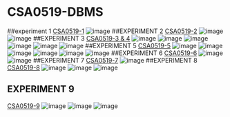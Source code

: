 # CSA0519-DBMS
##experiment  1
[CSA0519-1](https://github.com/vigneshwarannp-192124181/CSA0519-DBMS/blob/main/experiment_1.txt)
![image](https://user-images.githubusercontent.com/113887879/191266855-f46d4376-989c-4d6d-86ec-56e6e0146634.png)
##EXPERIMENT 2
[CSA0519-2](https://github.com/vigneshwarannp-192124181/CSA0519-DBMS/blob/main/experiment%202)
![image](https://user-images.githubusercontent.com/113887879/191280248-7687e5e7-3f52-48ae-9656-8b2efb633ddd.png)
![image](https://user-images.githubusercontent.com/113887879/191280505-6194f134-51fc-4649-9743-8bf69503f0fc.png)
##EXPERIMENT 3
[CSA0519-3 & 4](https://github.com/vigneshwarannp-192124181/CSA0519-DBMS/blob/main/experiment%203%264)
![image](https://user-images.githubusercontent.com/113887879/191759703-73f19e54-0913-4229-87fd-d9ea89344c4a.png)
![image](https://user-images.githubusercontent.com/113887879/191759767-94826f0a-6257-4b08-8284-8dd1c964f74e.png)
![image](https://user-images.githubusercontent.com/113887879/191759815-c37d1151-cbc5-484d-8da0-2363ae80a1de.png)
![image](https://user-images.githubusercontent.com/113887879/191759898-aff3935e-e7e0-4374-8f0c-32180752aa32.png)
![image](https://user-images.githubusercontent.com/113887879/191759955-d5c7bc8f-2919-4cee-8532-c3f5fe808cf0.png)
![image](https://user-images.githubusercontent.com/113887879/191760037-37d051b7-da21-4d0b-8ecf-4f98aca19b68.png)
##EXPERIMENT 5
[CSA0519-5](https://github.com/vigneshwarannp-192124181/CSA0519-DBMS/blob/main/experiment%205)
![image](https://user-images.githubusercontent.com/113887879/191760783-3025862c-fc48-4d77-b3f4-4c34e7089100.png)
![image](https://user-images.githubusercontent.com/113887879/191760858-a4efb94e-3dad-4060-b97c-e33762f06260.png)
![image](https://user-images.githubusercontent.com/113887879/191760935-b1dcf84e-2093-4b20-bb7e-7f8e1104c631.png)
![image](https://user-images.githubusercontent.com/113887879/191761004-2d685504-6d94-4654-94be-9378a2b4a1aa.png)
![image](https://user-images.githubusercontent.com/113887879/191761068-38678272-2f44-412d-847d-9701839639b9.png)
![image](https://user-images.githubusercontent.com/113887879/191761130-1f137787-492a-4deb-8e46-c5fa74af6df5.png)
##EXPERIMENT 6
[CSA0519-6](https://github.com/vigneshwarannp-192124181/CSA0519-DBMS/blob/main/experiment-6)
![image](https://user-images.githubusercontent.com/113887879/191761587-6dd47605-6f88-44d8-b2f3-84d6f81e5520.png)
![image](https://user-images.githubusercontent.com/113887879/191761672-c76f5d8b-f261-4aa6-bf91-5a1ba26df4db.png)
##EXPERIMENT 7
[CSA0519-7](https://github.com/vigneshwarannp-192124181/CSA0519-DBMS/blob/main/EXPERIMENT%207)
![image](https://user-images.githubusercontent.com/113887879/191762679-de1db4f7-a5fb-42b4-b3a6-885e5c5245ca.png)
##EXPERIMENT 8
[CSA0519-8](https://github.com/vigneshwarannp-192124181/CSA0519-DBMS/blob/main/EXPERIMENT%208)
![image](https://user-images.githubusercontent.com/113887879/192001823-91ea12b0-754e-48e8-86a5-f83bc673688c.png)
![image](https://user-images.githubusercontent.com/113887879/192001879-609be1af-3449-41a6-9a90-d776f9277328.png)
![image](https://user-images.githubusercontent.com/113887879/192001953-7f85f299-0d3c-4f45-a19f-cdc89f903f96.png)
## EXPERIMENT 9
[CSA0519-9](https://github.com/vigneshwarannp-192124181/CSA0519-DBMS/blob/main/EXPERIMENT%209)
![image](https://user-images.githubusercontent.com/113887879/192002365-8ddd9283-7651-46c6-852a-9a437c23f8c2.png)
![image](https://user-images.githubusercontent.com/113887879/192002406-c376021c-a897-47b5-adde-c4a6e3e4ca19.png)
![image](https://user-images.githubusercontent.com/113887879/192002465-1ae66f23-481b-436a-b82f-c0bb69326056.png)
